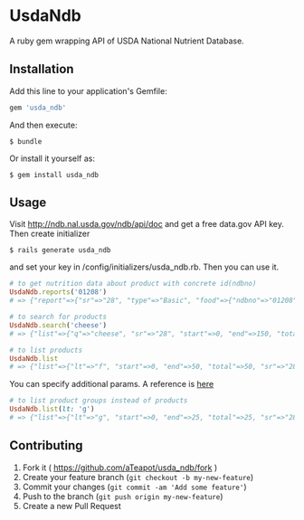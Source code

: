 # UsdaNdb

A ruby gem wrapping API of USDA National Nutrient Database.

## Installation

Add this line to your application's Gemfile:

```ruby
gem 'usda_ndb'
```

And then execute:

    $ bundle

Or install it yourself as:

    $ gem install usda_ndb

## Usage

Visit http://ndb.nal.usda.gov/ndb/api/doc and get a free data.gov API key. Then create initializer

    $ rails generate usda_ndb

and set your key in /config/initializers/usda_ndb.rb. Then you can use it.



```ruby
# to get nutrition data about product with concrete id(ndbno)
UsdaNdb.reports('01208')
# => {"report"=>{"sr"=>"28", "type"=>"Basic", "food"=>{"ndbno"=>"01208", "name"=>"Cheese, provolone, reduced fat", "nutrients"=>[{"nutrient_id"=>"255", "name"=>"Water", ...

# to search for products
UsdaNdb.search('cheese')
# => {"list"=>{"q"=>"cheese", "sr"=>"28", "start"=>0, "end"=>150, "total"=>312, "group"=>"", "sort"=>"r", "item"=>[{"offset"=>0, "group"=>"Dairy and Egg Products", "name"=>"Cheese spread, cream cheese base", "ndbno"=>"43276"}, ...

# to list products
UsdaNdb.list
# => {"list"=>{"lt"=>"f", "start"=>0, "end"=>50, "total"=>50, "sr"=>"28", "sort"=>"n", "item"=>[{"offset"=>0, "id"=>"09427", "name"=>"Abiyuch, raw"}, {"offset"=>1, "id"=>"09002", "name"=>"Acerola juice, raw"}, ...
```

You can specify additional params. A reference is [here](http://ndb.nal.usda.gov/ndb/api/doc)

```ruby
# to list product groups instead of products
UsdaNdb.list(lt: 'g')
# => {"list"=>{"lt"=>"g", "start"=>0, "end"=>25, "total"=>25, "sr"=>"28", "sort"=>"n", "item"=>[{"offset"=>0, "id"=>"3500", "name"=>"American Indian/Alaska Native Foods"}, {"offset"=>1, "id"=>"0300", "name"=>"Baby Foods"}, ...
```

## Contributing

1. Fork it ( https://github.com/aTeapot/usda_ndb/fork )
2. Create your feature branch (`git checkout -b my-new-feature`)
3. Commit your changes (`git commit -am 'Add some feature'`)
4. Push to the branch (`git push origin my-new-feature`)
5. Create a new Pull Request

